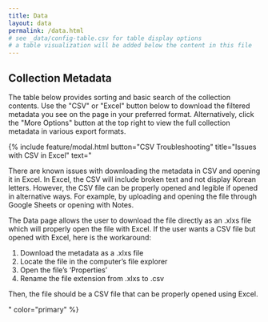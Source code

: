```yaml
---
title: Data
layout: data
permalink: /data.html
# see _data/config-table.csv for table display options
# a table visualization will be added below the content in this file
---
```


## Collection Metadata

The table below provides sorting and basic search of the collection contents. 
Use the "CSV" or "Excel" button below to download the filtered metadata you see on the page in your preferred format. 
Alternatively, click the "More Options" button at the top right to view the full collection metadata in various export formats. 

{% include feature/modal.html button="CSV Troubleshooting" title="Issues with CSV in Excel" text="
<p>There are known issues with downloading the metadata in CSV and opening it in Excel. In Excel, the CSV will include broken text and not display Korean letters. However, the CSV file can be properly opened and legible if opened in alternative ways. For example, by uploading and opening the file through Google Sheets or opening with Notes. </p>
<p>The Data page allows the user to download the file directly as an .xlxs file which will properly open the file with Excel. If the user wants a CSV file but opened with Excel, here is the workaround:</p>

1.	Download the metadata as a .xlxs file
2.	Locate the file in the computer’s file explorer
3.	Open the file’s ‘Properties’
4.	Rename the file extension from .xlxs to .csv

<p>Then, the file should be a CSV file that can be properly opened using Excel.</p>" color="primary" %}
